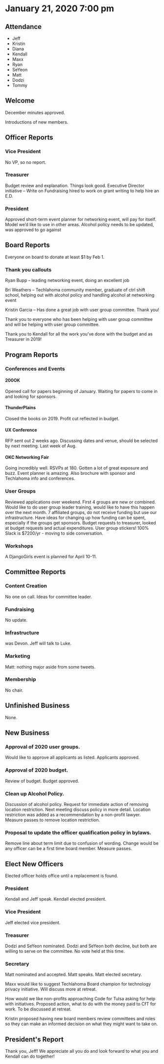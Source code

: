 # January 21, 2020 7:00 pm

## Attendance

- Jeff
- Kristin
- Diana
- Kendall
- Maxx
- Ryan
- SeYeon
- Matt
- Dodzi
- Tommy

## Welcome

December minutes approved.

Introductions of new members.

## Officer Reports

### Vice President

No VP, so no report.

### Treasurer

Budget review and explanation. Things look good.
Executive Director initiative – Write on Fundraising hired to work on grant writing to help hire an E.D.

### President

Approved short-term event planner for networking event, will pay for itself. Model we’d like to use in other areas.
Alcohol policy needs to be updated, was approved to go against

## Board Reports

Everyone on board to donate at least \$1 by Feb 1.

### Thank you callouts

Ryan Bupp – leading networking event, doing an excellent job

Bri Weathers – Techlahoma community member, graduate of ctrl shift school, helping out with alcohol policy and handling alcohol at networking event

Kristin Garcia – Has done a great job with user group committee. Thank you!

Thank you to everyone who has been helping with user group committee and will be helping with user group committee.

Thank you to Kendall for all the work you’ve done with the budget and as Treasurer in 2019!

## Program Reports

### Conferences and Events

#### 200OK

Opened call for papers beginning of January. Waiting for papers to come in and looking for sponsors.

#### ThunderPlains

Closed the books on 2019. Profit cut reflected in budget.

#### UX Conference

RFP sent out 2 weeks ago. Discussing dates and venue, should be selected by next meeting. Last week of Aug.

#### OKC Networking Fair

Going incredibly well. RSVPs at 180. Gotten a lot of great exposure and buzz. Event planner is amazing. Also brochure with sponsor and Techlahoma info and conferences.

### User Groups

Reviewed applications over weekend. First 4 groups are new or combined. Would like to do user group leader training, would like to have this happen over the next month. 7 affiliated groups, do not receive funding but use our infrastructure. Have ideas for changing up how funding can be spent, especially if the groups get sponsors. Budget requests to treasurer, looked at budget requests and actual expenditures. User group stickers! 100% Slack is \$7200/yr - moving to side conversation.

### Workshops

A DjangoGirls event is planned for April 10-11.

## Committee Reports

### Content Creation

No one on call. Ideas for committee leader.

### Fundraising

No update.

### Infrastructure

was Devon. Jeff will talk to Luke.

### Marketing

Matt: nothing major aside from some tweets.

### Membership

No chair.

## Unfinished Business

None.

## New Business

### Approval of 2020 user groups.

Would like to approve all applicants as listed. Applicants approved.

### Approval of 2020 budget.

Review of budget. Budget approved.

### Clean up Alcohol Policy.

Discussion of alcohol policy. Request for immediate action of removing location restriction. Next meeting discuss policy in more detail. Location restriction was added as a recommendation by a non-profit lawyer. Measure passes to remove location restriction.

### Proposal to update the officer qualification policy in bylaws.

Remove line about term limit due to confusion of wording. Change would be any officer can be a first time board member. Measure passes.

## Elect New Officers

Elected officer holds office until a replacement is found.

### President

Kendall and Jeff speak. Kendall elected president.

### Vice President

Jeff elected vice president.

### Treasurer

Dodzi and SeYeon nominated. Dodzi and SeYeon both decline, but both are willing to serve on the committee. No vote held at this time.

### Secretary

Matt nominated and accepted. Matt speaks. Matt elected secretary.

Maxx would like to suggest Techlahoma Board champion for technology privacy initiative. Will discuss more at retreat.

How would we like non-profits approaching Code for Tulsa asking for help with initiatives. Proposed action, what to do with the money paid to CfT for work. To be discussed at retreat.

Kristin proposed having new board members review committees and roles so they can make an informed decision on what they might want to take on.

## President's Report

Thank you, Jeff! We appreciate all you do and look forward to what you and Kendall can do together!
